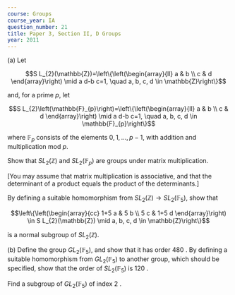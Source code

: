 ```yaml
---
course: Groups
course_year: IA
question_number: 21
title: Paper 3, Section II, D Groups
year: 2011
---
```




(a) Let

$$S L_{2}(\mathbb{Z})=\left\{\left(\begin{array}{ll}
a & b \\
c & d
\end{array}\right) \mid a d-b c=1, \quad a, b, c, d \in \mathbb{Z}\right\}$$

and, for a prime $p$, let

$$S L_{2}\left(\mathbb{F}_{p}\right)=\left\{\left(\begin{array}{ll}
a & b \\
c & d
\end{array}\right) \mid a d-b c=1, \quad a, b, c, d \in \mathbb{F}_{p}\right\}$$

where $\mathbb{F}_{p}$ consists of the elements $0,1, \ldots, p-1$, with addition and multiplication mod $p$.

Show that $S L_{2}(\mathbb{Z})$ and $S L_{2}\left(\mathbb{F}_{p}\right)$ are groups under matrix multiplication.

[You may assume that matrix multiplication is associative, and that the determinant of a product equals the product of the determinants.]

By defining a suitable homomorphism from $S L_{2}(\mathbb{Z}) \rightarrow S L_{2}\left(\mathbb{F}_{5}\right)$, show that

$$\left\{\left(\begin{array}{cc}
1+5 a & 5 b \\
5 c & 1+5 d
\end{array}\right) \in S L_{2}(\mathbb{Z}) \mid a, b, c, d \in \mathbb{Z}\right\}$$

is a normal subgroup of $S L_{2}(\mathbb{Z})$.

(b) Define the group $G L_{2}\left(\mathbb{F}_{5}\right)$, and show that it has order 480 . By defining a suitable homomorphism from $G L_{2}\left(\mathbb{F}_{5}\right)$ to another group, which should be specified, show that the order of $S L_{2}\left(\mathbb{F}_{5}\right)$ is 120 .

Find a subgroup of $G L_{2}\left(\mathbb{F}_{5}\right)$ of index 2 .